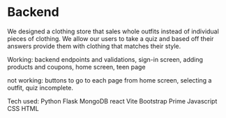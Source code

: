 # Backend
We designed a clothing store that sales whole outfits instead of individual pieces of clothing. We allow our users to take a quiz and based off their answers provide them with clothing that matches their style. 

Working: backend endpoints and validations, sign-in screen, adding products and coupons, home screen, teen page

not working: buttons to go to each page from home screen, selecting a outfit, quiz incomplete.

Tech used:
Python
Flask
MongoDB
react
Vite
Bootstrap
Prime
Javascript
CSS
HTML




